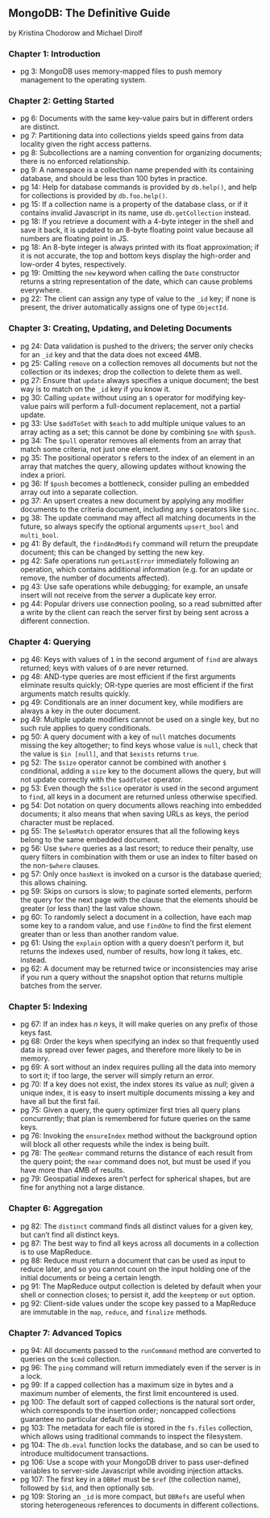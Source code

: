 ## MongoDB: The Definitive Guide

by Kristina Chodorow and Michael Dirolf

### Chapter 1: Introduction
* pg 3: MongoDB uses memory-mapped files to push memory management to the operating system.

### Chapter 2: Getting Started
* pg 6: Documents with the same key-value pairs but in different orders are distinct.
* pg 7: Partitioning data into collections yields speed gains from data locality given the right access patterns.
* pg 8: Subcollections are a naming convention for organizing documents; there is no enforced relationship.
* pg 9: A namespace is a collection name prepended with its containing database, and should be less than 100 bytes in practice.
* pg 14: Help for database commands is provided by `db.help()`, and help for collections is provided by `db.foo.help()`.
* pg 15: If a collection name is a property of the database class, or if it contains invalid Javascript in its name, use `db.getCollection` instead.
* pg 18: If you retrieve a document with a 4-byte integer in the shell and save it back, it is updated to an 8-byte floating point value because all numbers are floating point in JS.
* pg 18: An 8-byte integer is always printed with its float approximation; if it is not accurate, the top and bottom keys display the high-order and low-order 4 bytes, respectively.
* pg 19: Omitting the `new` keyword when calling the `Date` constructor returns a string representation of the date, which can cause problems everywhere.
* pg 22: The client can assign any type of value to the `_id` key; if none is present, the driver automatically assigns one of type `ObjectId`.

### Chapter 3: Creating, Updating, and Deleting Documents
* pg 24: Data validation is pushed to the drivers; the server only checks for an `_id` key and that the data does not exceed 4MB.
* pg 25: Calling `remove` on a collection removes all documents but not the collection or its indexes; drop the collection to delete them as well.
* pg 27: Ensure that `update` always specifies a unique document; the best way is to match on the `_id` key if you know it.
* pg 30: Calling `update` without using an `$` operator for modifying key-value pairs will perform a full-document replacement, not a partial update.
* pg 33: Use `$addToSet` with `$each` to add multiple unique values to an array acting as a set; this cannot be done by combining `$ne` with `$push`.
* pg 34: The `$pull` operator removes all elements from an array that match some criteria, not just one element.
* pg 35: The positional operator `$` refers to the index of an element in an array that matches the query, allowing updates without knowing the index a priori.
* pg 36: If `$push` becomes a bottleneck, consider pulling an embedded array out into a separate collection.
* pg 37: An upsert creates a new document by applying any modifier documents to the criteria document, including any `$` operators like `$inc`.
* pg 38: The update command may affect all matching documents in the future, so always specify the optional arguments `upsert_bool` and `multi_bool`.
* pg 41: By default, the `findAndModify` command will return the preupdate document; this can be changed by setting the new key.
* pg 42: Safe operations run `getLastError` immediately following an operation, which contains additional information (e.g. for an update or remove, the number of documents affected).
* pg 43: Use safe operations while debugging; for example, an unsafe insert will not receive from the server a duplicate key error.
* pg 44: Popular drivers use connection pooling, so a read submitted after a write by the client can reach the server first by being sent across a different connection.

### Chapter 4: Querying
* pg 46: Keys with values of `1` in the second argument of `find` are always returned; keys with values of `0` are never returned.
* pg 48: AND-type queries are most efficient if the first arguments eliminate results quickly; OR-type queries are most efficient if the first arguments match results quickly.
* pg 49: Conditionals are an inner document key, while modifiers are always a key in the outer document.
* pg 49: Multiple update modifiers cannot be used on a single key, but no such rule applies to query conditionals.
* pg 50: A query document with a key of `null` matches documents missing the key altogether; to find keys whose value is `null`, check that the value is `$in [null]`, and that `$exists` returns `true`.
* pg 52: The `$size` operator cannot be combined with another `$` conditional, adding a `size` key to the document allows the query, but will not update correctly with the `$addToSet` operator.
* pg 53: Even though the `$slice` operator is used in the second argument to `find`, all keys in a document are returned unless otherwise specified.
* pg 54: Dot notation on query documents allows reaching into embedded documents; it also means that when saving URLs as keys, the period character must be replaced.
* pg 55: The `$elemMatch` operator ensures that all the following keys belong to the same embedded document.
* pg 56: Use `$where` queries as a last resort; to reduce their penalty, use query filters in combination with them or use an index to filter based on the non-`$where` clauses.
* pg 57: Only once `hasNext` is invoked on a cursor is the database queried; this allows chaining.
* pg 59: Skips on cursors is slow; to paginate sorted elements, perform the query for the next page with the clause that the elements should be greater (or less than) the last value shown.
* pg 60: To randomly select a document in a collection, have each map some key to a random value, and use `findOne` to find the first element greater than or less than another random value.
* pg 61: Using the `explain` option with a query doesn’t perform it, but returns the indexes used, number of results, how long it takes, etc. instead.
* pg 62: A document may be returned twice or inconsistencies may arise if you run a query without the snapshot option that returns multiple batches from the server.

### Chapter 5: Indexing
* pg 67: If an index has *n* keys, it will make queries on any prefix of those keys fast.
* pg 68: Order the keys when specifying an index so that frequently used data is spread over fewer pages, and therefore more likely to be in memory.
* pg 69: A sort without an index requires pulling all the data into memory to sort it; if too large, the server will simply return an error.
* pg 70: If a key does not exist, the index stores its value as *null*; given a unique index, it is easy to insert multiple documents missing a key and have all but the first fail.
* pg 75: Given a query, the query optimizer first tries all query plans concurrently; that plan is remembered for future queries on the same keys.
* pg 76: Invoking the `ensureIndex` method without the background option will block all other requests while the index is being built.
* pg 78: The `geoNear` command returns the distance of each result from the query point; the `near` command does not, but must be used if you have more than 4MB of results.
* pg 79: Geospatial indexes aren’t perfect for spherical shapes, but are fine for anything not a large distance.

### Chapter 6: Aggregation
* pg 82: The `distinct` command finds all distinct values for a given key, but can’t find all distinct keys.
* pg 87: The best way to find all keys across all documents in a collection is to use MapReduce.
* pg 88: Reduce must return a document that can be used as input to reduce later, and so you cannot count on the input holding one of the initial documents or being a certain length.
* pg 91: The MapReduce output collection is deleted by default when your shell or connection closes; to persist it, add the `keeptemp` or `out` option.
* pg 92: Client-side values under the scope key passed to a MapReduce are immutable in the `map`, `reduce`, and `finalize` methods.

### Chapter 7: Advanced Topics
* pg 94: All documents passed to the `runCommand` method are converted to queries on the `$cmd` collection.
* pg 96: The `ping` command will return immediately even if the server is in a lock.
* pg 99: If a capped collection has a maximum size in bytes and a maximum number of elements, the first limit encountered is used.
* pg 100: The default sort of capped collections is the natural sort order, which corresponds to the insertion order; noncapped collections guarantee no particular default ordering.
* pg 103: The metadata for each file is stored in the `fs.files` collection, which allows using traditional commands to inspect the filesystem.
* pg 104: The `db.eval` function locks the database, and so can be used to introduce multidocument transactions.
* pg 106: Use a scope with your MongoDB driver to pass user-defined variables to server-side Javascript while avoiding injection attacks.
* pg 107: The first key in a `DBRef` must be `$ref` (the collection name), followed by `$id`, and then optionally `$db`.
* pg 109: Storing an `_id` is more compact, but `DBRefs` are useful when storing heterogeneous references to documents in different collections.

